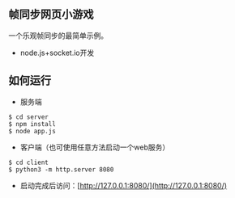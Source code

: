 ## 帧同步网页小游戏
一个乐观帧同步的最简单示例。
* node.js+socket.io开发

## 如何运行
* 服务端
```shell
$ cd server
$ npm install
$ node app.js
```

* 客户端（也可使用任意方法启动一个web服务）
```shell
$ cd client
$ python3 -m http.server 8080
```

* 启动完成后访问：[http://127.0.0.1:8080/](http://127.0.0.1:8080/)